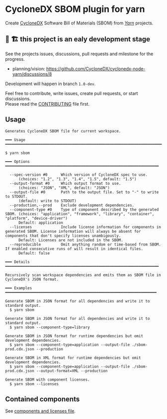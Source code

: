# CycloneDX SBOM plugin for yarn

Create [CycloneDX] Software Bill of Materials (SBOM) from _[Yarn]_ projects.

## 🚧 🏗️ this project is an ealy development stage

See the projects issues, discussions, pull requests and milestone for the progress.

- planning/vision: https://github.com/CycloneDX/cyclonedx-node-yarn/discussions/8

Development will happen in branch `1.0-dev`.

Feel free to contribute, write issues, create pull requests, or start discussions.  
Please read the [CONTRIBUTING](CONTRIBUTING.md) file first.

[CycloneDX]: https://cyclonedx.org/
[Yarn]: https://yarnpkg.com/

## Usage

```
Generates CycloneDX SBOM file for current workspace.

━━━ Usage ━━━━━━━━━━━━━━━━━━━━━━━━━━━━━━━━━━━━━━━━━━━━━━━━━━━━━━━━━━━━━━━━━━━━━━━

$ yarn sbom

━━━ Options ━━━━━━━━━━━━━━━━━━━━━━━━━━━━━━━━━━━━━━━━━━━━━━━━━━━━━━━━━━━━━━━━━━━━━

  --spec-version #0      Which version of CycloneDX spec to use.
      (choices: "1.2", "1.3", "1.4", "1.5", default: "1.5")
  --output-format #0     Which output format to use.
      (choices: "JSON", "XML", default: "JSON")
  --output-file #0       Path to the output file. Set to "-" to write to STDOUT.
      (default: write to STDOUT)
  --production,--prod    Exclude development dependencies.
  --component-type #0    Type of component described by the generated SBOM. (choices: "application", "framework", "library", "container", "platform", "device-driver")
      Default: application
  --licenses             Include license information for components in generated SBOM. License information will always be absent for components that don't specify licenses unambigously.
      Default: Licenses are not included in the SBOM.
  --reproducible         Omit anything random or time-based from SBOM. If enabled consecutive runs of will result in identical files.
      Default: false

━━━ Details ━━━━━━━━━━━━━━━━━━━━━━━━━━━━━━━━━━━━━━━━━━━━━━━━━━━━━━━━━━━━━━━━━━━━━

Recursively scan workspace dependencies and emits them as SBOM file in
CycloneDX's JSON format.

━━━ Examples ━━━━━━━━━━━━━━━━━━━━━━━━━━━━━━━━━━━━━━━━━━━━━━━━━━━━━━━━━━━━━━━━━━━━

Generate SBOM in JSON format for all dependencies and write it to standard output.
  $ yarn sbom

Generate SBOM in JSON format for all dependencies and write it to standard output.
  $ yarn sbom --component-type=library

Generate SBOM in JSON format for runtime dependencies but omit development dependencies.
  $ yarn sbom --component-type=application --output-file ./sbom-prod.cdx.json --production

Generate SBOM in XML format for runtime dependencies but omit development dependencies.
  $ yarn sbom --component-type=application --output-file ./sbom-prod.cdx.json --output-format=XML --production

Generate SBOM with component licenses.
  $ yarn sbom --licenses
```

## Contained components

See [components and licenses file](./bundles/components-licenses.md).
